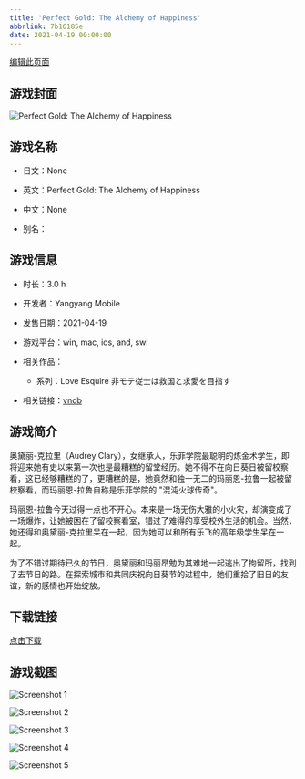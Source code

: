 ```yaml
---
title: 'Perfect Gold: The Alchemy of Happiness'
abbrlink: 7b16185e
date: 2021-04-19 00:00:00
---
```

[编辑此页面](https://github.com/ACG-3/ADV3-source/blob/main/source/_posts/games/Perfect%20Gold%20The%20Alchemy%20of%20Happiness.md)

## 游戏封面

![Perfect Gold: The Alchemy of Happiness](https://pan.timero.xyz/d/onedrive/img_lib_001/Perfect%20Gold%20The%20Alchemy%20of%20Happiness_cover.avif)


## 游戏名称

- 日文：None
- 英文：Perfect Gold: The Alchemy of Happiness
- 中文：None

- 别名：


## 游戏信息

- 时长：3.0 h
- 开发者：Yangyang Mobile
- 发售日期：2021-04-19
- 游戏平台：win, mac, ios, and, swi
- 相关作品：
   - 系列：Love Esquire 非モテ従士は救国と求愛を目指す

- 相关链接：[vndb](https://vndb.org/v28545)


## 游戏简介

奥黛丽-克拉里（Audrey Clary），女继承人，乐菲学院最聪明的炼金术学生，即将迎来她有史以来第一次也是最糟糕的留堂经历。她不得不在向日葵日被留校察看，这已经够糟糕的了，更糟糕的是，她竟然和独一无二的玛丽恩-拉鲁一起被留校察看，而玛丽恩-拉鲁自称是乐菲学院的 "混沌火球传奇"。

玛丽恩-拉鲁今天过得一点也不开心。本来是一场无伤大雅的小火灾，却演变成了一场爆炸，让她被困在了留校察看室，错过了难得的享受校外生活的机会。当然，她还得和奥黛丽-克拉里呆在一起，因为她可以和所有乐飞的高年级学生呆在一起。

为了不错过期待已久的节日，奥黛丽和玛丽昂勉为其难地一起逃出了拘留所，找到了去节日的路。在探索城市和共同庆祝向日葵节的过程中，她们重拾了旧日的友谊，新的感情也开始绽放。




## 下载链接

[点击下载](https://pan.timero.xyz/onedrive/adv_lib_001/Perfect%20Gold%20The%20Alchemy%20of%20Happiness)


## 游戏截图


![Screenshot 1](https://pan.timero.xyz/d/onedrive/img_lib_001/Perfect%20Gold%20The%20Alchemy%20of%20Happiness_Screenshot_1.avif)

![Screenshot 2](https://pan.timero.xyz/d/onedrive/img_lib_001/Perfect%20Gold%20The%20Alchemy%20of%20Happiness_Screenshot_2.avif)

![Screenshot 3](https://pan.timero.xyz/d/onedrive/img_lib_001/Perfect%20Gold%20The%20Alchemy%20of%20Happiness_Screenshot_3.avif)

![Screenshot 4](https://pan.timero.xyz/d/onedrive/img_lib_001/Perfect%20Gold%20The%20Alchemy%20of%20Happiness_Screenshot_4.avif)

![Screenshot 5](https://pan.timero.xyz/d/onedrive/img_lib_001/Perfect%20Gold%20The%20Alchemy%20of%20Happiness_Screenshot_5.avif)

